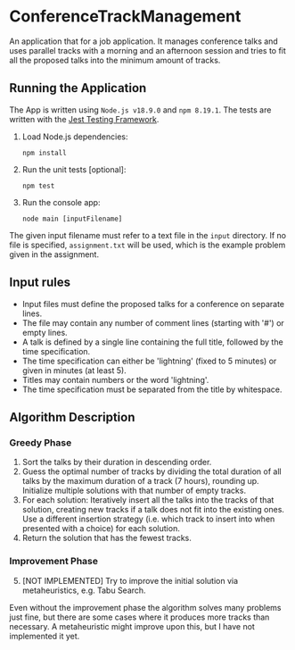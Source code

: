# ConferenceTrackManagement
An application that for a job application. It manages conference talks and uses parallel tracks with a morning and an afternoon session and tries to fit all the proposed talks into the minimum amount of tracks.

## Running the Application
The App is written using `Node.js v18.9.0` and `npm 8.19.1`. The tests are written with the [Jest Testing Framework](https://jestjs.io/).

1. Load Node.js dependencies:
    ```
    npm install
    ```
2. Run the unit tests [optional]:
    ```
    npm test
    ```
3. Run the console app:
    ```
    node main [inputFilename]
    ```

The given input filename must refer to a text file in the `input` directory. If no file is specified, `assignment.txt` will be used, which is the example problem given in the assignment.

## Input rules
- Input files must define the proposed talks for a conference on separate lines.
- The file may contain any number of comment lines (starting with '#') or empty lines.
- A talk is defined by a single line containing the full title, followed by the time specification.
- The time specification can either be 'lightning' (fixed to 5 minutes) or given in minutes (at least 5).
- Titles may contain numbers or the word 'lightning'.
- The time specification must be separated from the title by whitespace.

## Algorithm Description
### Greedy Phase
1. Sort the talks by their duration in descending order.
2. Guess the optimal number of tracks by dividing the total duration of all talks by the maximum duration of a track (7 hours), rounding up. Initialize multiple solutions with that number of empty tracks.
3. For each solution: Iteratively insert all the talks into the tracks of that solution, creating new tracks if a talk does not fit into the existing ones. Use a different insertion strategy (i.e. which track to insert into when presented with a choice) for each solution.
4. Return the solution that has the fewest tracks.
### Improvement Phase
5. [NOT IMPLEMENTED] Try to improve the initial solution via metaheuristics, e.g. Tabu Search.

Even without the improvement phase the algorithm solves many problems just fine, but there are some cases where it produces more tracks than necessary. A metaheuristic might improve upon this, but I have not implemented it yet.

